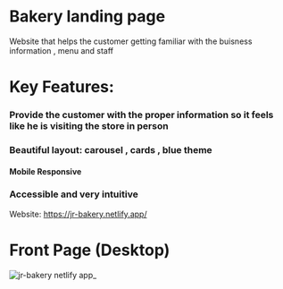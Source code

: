 # Bakery landing page

Website that helps the customer getting familiar with the buisness information , menu and staff

# Key Features:

### Provide the customer with the proper information so it feels like he is visiting the store in person

### Beautiful layout: carousel , cards , blue theme

#### Mobile Responsive 

### Accessible and very intuitive
 
 Website: https://jr-bakery.netlify.app/

# Front Page (Desktop)

![jr-bakery netlify app_](https://user-images.githubusercontent.com/67536039/162823105-4a170164-0eac-40cc-9e1d-1f5db715261b.png)
